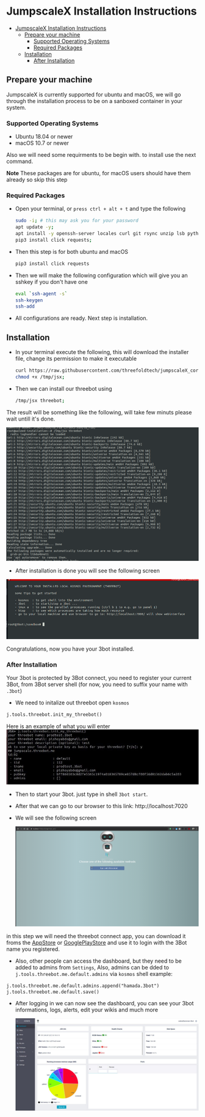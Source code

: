 # JumpscaleX Installation Instructions

- [JumpscaleX Installation Instructions](#jumpscalex-installation-instructions)
  - [Prepare your machine](#prepare-your-machine)
    - [Supported Operating Systems](#supported-operating-systems)
    - [Required Packages](#required-packages)
  - [Installation](#installation)
    - [After Installation](#after-installation)


## Prepare your machine

JumpscaleX is currently supported for ubuntu and macOS, we will go through the installation process to be on a sanboxed container in your system.

### Supported Operating Systems

- Ubuntu 18.04 or newer
- macOS 10.7 or newer

Also we will need some requirments to be begin with. to install use the next command.

**Note** These packages are for ubuntu, for macOS users should have them already so skip this step

### Required Packages

- Open your terminal, or `press ctrl + alt + t` and type the following
  
    ```bash
    sudo -i; # this may ask you for your password
    apt update -y;
    apt install -y openssh-server locales curl git rsync unzip lsb python3 python3-pip;
    pip3 install click requests;
    ```

- Then this step is for both ubuntu and macOS

    ```bash
    pip3 install click requests
    ```

- Then we will make the following configuration which will give you an sshkey if you don't have one
  
    ```bash
    eval `ssh-agent -s`
    ssh-keygen
    ssh-add
    ```

- All configurations are ready. Next step is installation.

## Installation

- In your terminal execute the following, this will download the installer file, change its permission to make it executable

    ```bash
    curl https://raw.githubusercontent.com/threefoldtech/jumpscaleX_core/development/install/jsx.py?$RANDOM > /tmp/jsx;
    chmod +x /tmp/jsx;
    ```

- Then we can install our threebot using

    ```bash
    /tmp/jsx threebot;
    ```

The result will be something like the following, will take few minuts please wait untill it's done.

![Installation Image](images/install_1.png)

- After installation is done you will see the following screen

![Installation Image](images/install_2.png)

Congratulations, now you have your 3bot installed.

### After Installation

Your 3bot is protected by 3Bot connect, you need to register your current 3Bot, from 3Bot server shell (for now, you need to suffix your name with `.3bot`)

- We need to initalize out threebot open `kosmos`

```python
j.tools.threebot.init_my_threebot()
```
Here is an example of what you will enter
![init_my_threebot](./images/threebotinit.jpg)



- Then to start your 3bot. just type in shell `3bot start`.

- After that we can go to our browser to this link: http://localhost:7020

- We will see the following screen

    ![Installation Image](images/install_3.png)

in this step we will need the threebot connect app, you can download it froms the [AppStore](https://apps.apple.com/us/app/3bot-connect/id1459845885) or [GooglePlayStore](https://play.google.com/store/apps/details?id=org.jimber.threebotlogin&hl=en) and use it to login with the 3Bot name you registered.

- Also, other people can access the dashboard, but they need to be added to admins from `Settings`, Also, admins can be dded to `j.tools.threebot.me.default.admins` via `kosmos` shell example:

```python3
j.tools.threebot.me.default.admins.append("hamada.3bot")
j.tools.threebot.me.default.save()
```

- After logging in we can now see the dashboard, you can see your 3bot informations, logs, alerts, edit your wikis and much more

    ![Installation Image](images/install_4.png)
